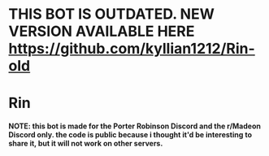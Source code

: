 # THIS BOT IS OUTDATED. NEW VERSION AVAILABLE HERE https://github.com/kyllian1212/Rin-old

# Rin

#### NOTE: this bot is made for the Porter Robinson Discord and the r/Madeon Discord only. the code is public because i thought it'd be interesting to share it, but it will not work on other servers.
